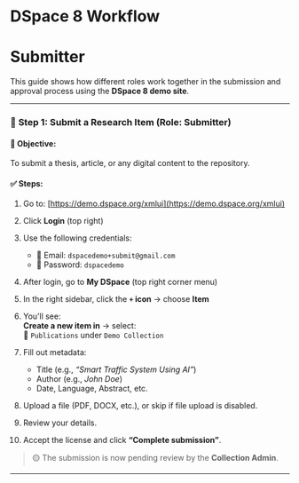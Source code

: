 #  **DSpace 8 Workflow**

# Submitter


This guide shows how different roles work together in the submission and approval process using the **DSpace 8 demo site**.

---

### 🔹 **Step 1: Submit a Research Item (Role: Submitter)**

#### 🎯 Objective:
To submit a thesis, article, or any digital content to the repository.

#### ✅ Steps:

1. Go to: [https://demo.dspace.org/xmlui](https://demo.dspace.org/xmlui)
2. Click **Login** (top right)
3. Use the following credentials:  
   - 📧 Email: `dspacedemo+submit@gmail.com`  
   - 🔐 Password: `dspacedemo`

4. After login, go to **My DSpace** (top right corner menu)
5. In the right sidebar, click the **`+` icon** → choose **Item**
6. You’ll see:  
   **Create a new item in** → select:  
   📂 `Publications` under `Demo Collection`
7. Fill out metadata:
   - Title (e.g., *“Smart Traffic System Using AI”*)
   - Author (e.g., *John Doe*)
   - Date, Language, Abstract, etc.

8. Upload a file (PDF, DOCX, etc.), or skip if file upload is disabled.
9. Review your details.
10. Accept the license and click **“Complete submission”**.

> 🟡 The submission is now pending review by the **Collection Admin**.

---

